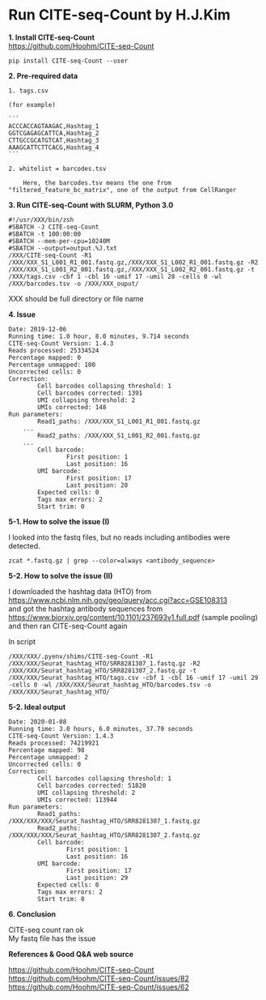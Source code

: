 # Run CITE-seq-Count by H.J.Kim


<b>1. Install CITE-seq-Count</b><br>
https://github.com/Hoohm/CITE-seq-Count

```
pip install CITE-seq-Count --user 
```


<b>2. Pre-required data</b>

	1. tags.csv

	(for example) 
	
	```
	ACCCACCAGTAAGAC,Hashtag_1
	GGTCGAGAGCATTCA,Hashtag_2
	CTTGCCGCATGTCAT,Hashtag_3
	AAAGCATTCTTCACG,Hashtag_4
	```
	
	2. whitelist = barcodes.tsv
	
		Here, the barcodes.tsv means the one from "filtered_feature_bc_matrix", one of the output from CellRanger 
	


<b>3. Run CITE-seq-Count with SLURM, Python 3.0 </b>

```
#!/usr/XXX/bin/zsh
#SBATCH -J CITE-seq-Count
#SBATCH -t 100:00:00
#SBATCH --mem-per-cpu=10240M
#SBATCH --output=output.%J.txt
/XXX/CITE-seq-Count -R1 /XXX/XXX_S1_L001_R1_001.fastq.gz,/XXX/XXX_S1_L002_R1_001.fastq.gz -R2 /XXX/XXX_S1_L001_R2_001.fastq.gz,/XXX/XXX_S1_L002_R2_001.fastq.gz -t /XXX/tags.csv -cbf 1 -cbl 16 -umif 17 -umil 28 -cells 0 -wl /XXX/barcodes.tsv -o /XXX/XXX_ouput/
```

XXX should be full directory or file name 


<b>4. Issue</b>

```
Date: 2019-12-06
Running time: 1.0 hour, 8.0 minutes, 9.714 seconds
CITE-seq-Count Version: 1.4.3
Reads processed: 25334524
Percentage mapped: 0
Percentage unmapped: 100
Uncorrected cells: 0
Correction:
        Cell barcodes collapsing threshold: 1
        Cell barcodes corrected: 1391
        UMI collapsing threshold: 2
        UMIs corrected: 148
Run parameters:
        Read1_paths: /XXX/XXX_S1_L001_R1_001.fastq.gz
	...
        Read2_paths: /XXX/XXX_S1_L001_R2_001.fastq.gz
	...
        Cell barcode:
                First position: 1
                Last position: 16
        UMI barcode:
                First position: 17
                Last position: 28
        Expected cells: 0
        Tags max errors: 2
        Start trim: 0
```


<b>5-1. How to solve the issue (I)</b> 
 
I looked into the fastq files, but no reads including antibodies were detected.<br> 
```
zcat *.fastq.gz | grep --color=always <antibody_sequence> 
```


<b>5-2. How to solve the issue (II)</b>

I downloaded the hashtag data (HTO) from https://www.ncbi.nlm.nih.gov/geo/query/acc.cgi?acc=GSE108313 <br>
and got the hashtag antibody sequences from https://www.biorxiv.org/content/10.1101/237693v1.full.pdf (sample pooling) <br>
and then ran CITE-seq-Count again <br>


In script 
```
/XXX/XXX/.pyenv/shims/CITE-seq-Count -R1 /XXX/XXX/Seurat_hashtag_HTO/SRR8281307_1.fastq.gz -R2 /XXX/XXX/Seurat_hashtag_HTO/SRR8281307_2.fastq.gz -t /XXX/XXX/Seurat_hashtag_HTO/tags.csv -cbf 1 -cbl 16 -umif 17 -umil 29 -cells 0 -wl /XXX/XXX/Seurat_hashtag_HTO/barcodes.tsv -o /XXX/XXX/Seurat_hashtag_HTO/
```

<b>5-2. Ideal output</b>


```
Date: 2020-01-08
Running time: 3.0 hours, 6.0 minutes, 37.79 seconds
CITE-seq-Count Version: 1.4.3
Reads processed: 74219921
Percentage mapped: 98
Percentage unmapped: 2
Uncorrected cells: 0
Correction:
        Cell barcodes collapsing threshold: 1
        Cell barcodes corrected: 51820
        UMI collapsing threshold: 2
        UMIs corrected: 113944
Run parameters:
        Read1_paths: /XXX/XXX/XXX/Seurat_hashtag_HTO/SRR8281307_1.fastq.gz
        Read2_paths: /XXX/XXX/XXX/Seurat_hashtag_HTO/SRR8281307_2.fastq.gz
        Cell barcode:
                First position: 1
                Last position: 16
        UMI barcode:
                First position: 17
                Last position: 29
        Expected cells: 0
        Tags max errors: 2
        Start trim: 0
```



<b>6. Conclusion</b> 

CITE-seq count ran ok<br> 
My fastq file has the issue<br>



**References & Good Q&A web source**

https://github.com/Hoohm/CITE-seq-Count<br>
https://github.com/Hoohm/CITE-seq-Count/issues/82<br>
https://github.com/Hoohm/CITE-seq-Count/issues/62<br>



